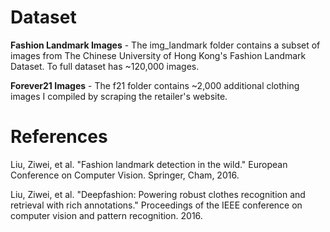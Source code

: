 # Dataset

**Fashion Landmark Images** - The img_landmark folder contains a subset of images from The Chinese University of Hong Kong's Fashion Landmark Dataset. To full dataset has ~120,000 images. 

**Forever21 Images** - The f21 folder contains ~2,000 additional clothing images I compiled by scraping the retailer's website. 

# References

Liu, Ziwei, et al. "Fashion landmark detection in the wild." European Conference on Computer Vision. Springer, Cham, 2016.

Liu, Ziwei, et al. "Deepfashion: Powering robust clothes recognition and retrieval with rich annotations." Proceedings of the IEEE conference on computer vision and pattern recognition. 2016.

